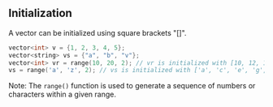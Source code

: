 ## Initialization

A vector can be initialized using square brackets "[]".

```cpp
vector<int> v = {1, 2, 3, 4, 5};
vector<string> vs = {"a", "b", "v"};
vector<int> vr = range(10, 20, 2); // vr is initialized with [10, 12, 14, 16, 18];
vs = range('a', 'z', 2); // vs is initialized with ['a', 'c', 'e', 'g', 'i', 'k', 'm', 'o', 'q', 's', 'u', 'w', 'y']
```

Note: The `range()` function is used to generate a sequence of numbers or characters within a given range.